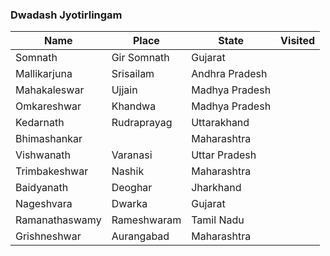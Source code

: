 ### Dwadash Jyotirlingam

Name|Place|State|Visited
----|-----|-----|-------
Somnath|Gir Somnath|Gujarat|
Mallikarjuna|Srisailam|Andhra Pradesh|
Mahakaleswar|Ujjain|Madhya Pradesh|
Omkareshwar|Khandwa|Madhya Pradesh|
Kedarnath|Rudraprayag|Uttarakhand|
Bhimashankar||Maharashtra|
Vishwanath|Varanasi|Uttar Pradesh|
Trimbakeshwar|Nashik|Maharashtra|
Baidyanath|Deoghar|Jharkhand|
Nageshvara|Dwarka|Gujarat|
Ramanathaswamy|Rameshwaram|Tamil Nadu|
Grishneshwar|Aurangabad|Maharashtra|
